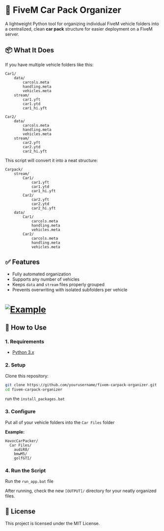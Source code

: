 
# 🚗 FiveM Car Pack Organizer

A lightweight Python tool for organizing individual FiveM vehicle folders into a centralized, clean **car pack** structure for easier deployment on a FiveM server.

## 📦 What It Does

If you have multiple vehicle folders like this:

```
Car1/
    data/
        carcols.meta
        handling.meta
        vehicles.meta
    stream/
        car1.yft
        car1.ytd
        car1_hi.yft

Car2/
    data/
        carcols.meta
        handling.meta
        vehicles.meta
    stream/
        car2.yft
        car2.ytd
        car2_hi.yft
```

This script will convert it into a neat structure:

```
Carpack/
    stream/
        Car1/
            car1.yft
            car1.ytd
            car1_hi.yft
        Car2/
            car2.yft
            car2.ytd
            car2_hi.yft
    data/
        Car1/
            carcols.meta
            handling.meta
            vehicles.meta
        Car2/
            carcols.meta
            handling.meta
            vehicles.meta
```

## ✅ Features

- Fully automated organization
- Supports any number of vehicles
- Keeps `data` and `stream` files properly grouped
- Prevents overwriting with isolated subfolders per vehicle


# [![Example](path/to/thumbnail.png)](https://pouch.jumpshare.com/preview/rOotwc8y92-YTZPSANQSUIaGKzla05dLsZc0HA-ug71ZBnGfeqSprHi3xoYErNpbj8bo5-7r9vU3O8PAliSfq5wg4gKGXUmh0sHiECBaZ0kSGAefThRB8POZKcIiXOv58qgaNpvgxMFYsmKXrdaADm6yjbN-I2pg_cnoHs_AmgI.mp4)



## 🚀 How to Use

### 1. Requirements

- [Python 3.x](https://www.python.org/downloads/)

### 2. Setup

Clone this repository:

```bash
git clone https://github.com/yourusername/fivem-carpack-organizer.git
cd fivem-carpack-organizer
```

run the `install_packages.bat`

### 3. Configure

Put all of your vehicle folders into the `Car Files` folder

**Example:**
```
HavocCarPacker/
  Car Files/
    audiR8/
    bmwM5/
    golfGTI/

```


### 4. Run the Script

Run the `run_app.bat` file

After running, check the new `[OUTPUT]/` directory for your neatly organized files.

## 📄 License

This project is licensed under the MIT License.
